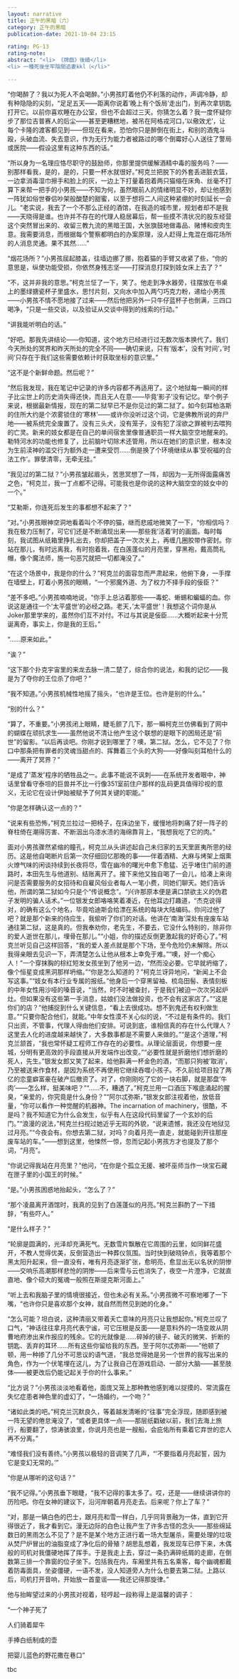 ```yaml
---
layout: narrative
title: 正午的黑暗（六）
category: 正午的黑暗
publication-date: 2021-10-04 23:15

rating: PG-13
rating-note:
abstract: "<li> 《牌戲》後續</li>
<li> 一種死後坐牢陰間追妻kkl（</li>"

---
```


“你喝醉了？我以为死人不会喝醉。”小男孩盯着他仍不利落的动作，声调冷静，却有种隐隐的尖刻，“足足五天——距离你说着’晚上有个饭局’走出门，到再次拿钥匙打开它。以前你喜欢睡在办公室，但也不会超过三天。你猜怎么着？我一度怀疑你步了那位吉普赛人的后尘——甚至更糟糕地，被吊在阿格戎河口，’以儆效尤’，让每个卡隆的渡客都见到——但现在看来，恐怕你只是醉倒在街上，和别的酒鬼斗殴，头破血流、失去意识，作为无行为能力者被路过的哪个倒霉好心人送往了警局或医院——假设这里有这种东西的话。”

“所以身为一名理应恪尽职守的鼓励师，你那里提供缓解酒精中毒的服务吗？——别那样看我，是的，是的，只要一杯水就很好。”柯克兰把脱下的外套丢进脏衣篮，一边拿消毒湿巾擦手和脸上的灰，一边上下打量着抱着两只猫缩在床角、丝毫不打算下来帮一把手的小男孩——不知为何，虽然眼前人的情绪明显不妙，却让他感到一阵犹如俗世眷侣吵架般酸楚的甜蜜，以至于想将二人间这种紧绷的时刻延长一会儿。“老实说，我去了一个不那么正经的酒馆，在我造的城市里，规划者却不是我——天晓得是谁。也许并不存在的代理人稳居幕后，帮一些摸不清状况的股东经营这个突然冒出来的、收留三教九流的黑暗王国，大张旗鼓地做毒品、赌博和皮肉生意。我需要消息，而根据每个警察都明白的办案原理，没人赶得上鬼混在烟花场所的人消息灵通。果不其然……”

“烟花场所？”小男孩屈起膝盖，往墙边挪了挪，抱着猫的手臂又收紧了些，“你的意思是，纵使功能受损，你依然身残志坚——打探消息打探到妓女床上去了？”

“不，这并非我的意思。”柯克兰怔了一下，笑了。他走到净水器旁，往摆放在书桌上的墨绿搪瓷杯子里盛水，思忖片刻，又向水中加入两勺巧克力粉，递给小男孩——小男孩不情不愿地接了过来——然后他把另外一只牛仔蓝杯子也倒满，三四口喝净，“只是一些交谈，以及验证从交谈中得到的线索的行动。”

“讲我能听明白的话。”

“好吧。那我先讲结论——你知道，这个地方已经进行过无数次版本换代了。我们今天所处的冥界和昨天所处的完全不同——确切来说，只有’版本’，没有’时间’，’时间’只存在于我们这些需要依赖计时获取坐标的意识里。”

“这不是个新鲜命题。然后呢？”

“然后我发现，我在笔记中记录的许多内容都不再适用了。这个地狱每一瞬间的样子比尘世上的历史消失得还快，而且无人在意——毕竟’影子’没有记忆。举个例子来说，根据最新情报，现在的第二狱早已不是你见过的第二狱了。如今刻耳柏洛斯的住所大约是个浓雾锁住的’寒林’——或许你没听过这个词，它是佛教所说的弃尸地——被系统完全废置了。没有三头犬，没有笼子，没有犯了淫欲之罪被判去喂狗的亡灵。新来的妓女都是在自己的单间宿舍里像普通职员一样大脑空空地醒来的。勒特河水的功能也修复了，比前脑叶切除术还管用，所以在她们的意识里，根本没为生前渎神的滥交行为额外走一遭来受罚……倒是换了个环境继续从事’受祝福的合法工作’。罪孽清零，无牵无挂。”

“我见过的第二狱？”小男孩皱起眉头，苦思冥想了一阵，却因为一无所得面露痛苦之色，“柯克兰，我一丁点都不记得。可能我也是你说的这种大脑空空的妓女中的一个。”

“艾勒斯，你连死后发生的事都想不起来了？”

“对。”小男孩眼神空洞地看着叫个不停的猫，继而悲戚地微笑了一下，“你相信吗？我在极力压制了，可它们还是不断涌现出来——那些我’活着’时的画面。每时每刻，我试图从纸箱里挣扎出去，你却把盖子一次次关上，再缠几圈胶带作密封。你站在那儿，有时远离我，有时抱着我，在白莲蓬似的月亮里，穿黑袍，戴高筒礼帽，像个魔法师，施一句恶咒就把一切都淹没了。”

“在这个场景中，我是你的什么？”柯克兰的面容忽而严肃起来，他俯下身，一手撑在墙壁上，盯着小男孩的眼睛，“一个邪魔外道、为了权力不择手段的佞臣？”

“差不多吧。”小男孩喃喃地说，“你手上总沾着那些——毒蛇、蜥蜴和蝙蝠的血。你说这是通往一个’太平盛世’的必经之路。老天，’太平盛世’！我想这个词你是从Joker那里学来的，虽然你们互不对付。不过与其说是佞臣……大概听起来十分荒诞离奇，事实上，你是我的王后。”

“……原来如此。”

“诶？”

“这下那个扑克宇宙里的来龙去脉一清二楚了，综合你的说法，和我的记忆——我是为了夺你的王位杀了你吧？”

“我不知道。”小男孩机械性地摇了摇头，“也许是王位。也许是别的什么。”

“别的什么？”

“算了，不重要。”小男孩闭上眼睛，睫毛颤了几下，那一瞬柯克兰仿佛看到了网中的蝴蝶在顽抗求生——虽然他说不清让他产生这个联想的是眼下的困局还是“前世”的留影。“以后再谈吧。你刚才说到哪里了？噢，第二狱。怎么，它不见了？你口中那条把有罪者的灵魂当甜点的、挥舞着三个头的大狗——好像叫刻耳柏什么的——离开了冥界？”

“是成了'蒸发'程序的牺牲品之一。此事不能说不讽刺——在系统开发者眼中，神话里曾看守泰坦的巨兽并不比一行像351室前住户那样的乱码更具值得珍视的意义，无论它在设计伊始被赋予了何其关键的职能。”

“你是怎样确认这一点的？”

“说来有些恐怖，”柯克兰拉过一把椅子，在床边坐下，缓慢地将刺痛了好一阵子的脊柱倚在潮得厉害、不断洇出乌漆水渍的海绵靠背上，“我想我吃了它的肉。”

面对小男孩骤然紧缩的瞳孔，柯克兰从头讲述起自己未归家的五天里匪夷所思的经历。这是他自喝断片后第一次仔细回忆那晚的事——伴着酒精、大麻与烤架上烟熏火燎气味的闲谈持续到长夜将尽，雪在幽冷的曙光中愈下愈猛、近乎堵住门前的道路时，本田先生与他道别、结账离开了。接下来他又独自喝了一会儿，给凑上来询问是否需要服务的女招待和自雇风俗业者每人一笔小费，同她们聊天。她们告诉他，所谓的第二狱如今只是个“传说概念”。“兴许那原本便是满口禁欲主义的伪君子发明的骗人话术。”一位银发女郎咯咯笑着凑近，在他耳边打趣道，“杰克说得对，的确有这么个地名，毕竟哈迪斯会给漂在系统的每块大陆编码。你问过他了吧？就是那个新来的侍应生，我偷听了你们的对话。他讲在’南海’深处有座废车站通往第二狱，这是真的。但我奉劝你，老先生，不要去，它没什么特别的，除非你的爱人逝世在那儿，埋骨在那儿。”“小姐，你的描述反倒更激起我的好奇心了。”柯克兰听见自己这样回答，“我的爱人差点就是那个下场，至今危险仍未解除。所以我得亲眼去见识一下，弄清楚怎么让他从根本上幸免于难。”“噢，好一个痴心人！”一个穿抹胸的棕红短发女孩坐到了他另一边，“然而没必要。它早就坍缩了，像个恒星变成黑洞那样坍缩。”“你是怎么知道的？”柯克兰讶异地问，“新闻上不会写这事。”“妓女有本行业专属的报纸。”他身后一个穿黑留袖、梳岛田髻、表情刻板的中年女性用沙哑的嗓音说，“当然，时不时被查封，于是我们被迫一次次另起炉灶。但如果没有这些第一手消息，姑娘们没法做投资，也不会有这家店了。”“这是你们的店？”他捕捉到什么关键信息，“看上去很成功。想不到鬼还有权利做生意。”“只要你配合他们，就能。”中年女性漠不关心似的说，“不过是有条件的。我们只出资，不管事，代理人得由他们安排。可说到底，谁相信真的存在什么代理人？这里去人化的进度越来越快了，大多数事都是不需要人来做的。”“是这个道理，”柯克兰颔首，“我也常怀疑工程师工作存在的必要性。从理论层面说，你想要一座城，分明有更高效的手段直接从开发端作出改变。”“必要性就是折磨他们想折磨的死人，先生。”银发女郎又笑了起来，给他斟满一杯金色的酒，“而那只狗被’取消’，乃至被送来作食材，是因为系统不再使用它继续吞噬小孩子。不久前给项目投了两亿的恋童癖富豪在破产后撤资了。对了，你刚刚吃了它的一块右脚，就是那盘’牛肉’——怎么样，挺美味吧？”“……不，糟透了。”柯克兰用一口酒压下喉底涌起的腥臭，“亲爱的，你究竟是什么身份？”“阿尔忒弥斯，”银发女郎注视着他，放低音量，“你可以看作一种觉醒的机器神。The incarnation of machinery，很酷，不是吗？我不知道它为什么会发生，似乎有人在这段代码里留了一个玄妙的后门。”“浪漫的说法，”柯克兰扫视过她近乎无瑕的外貌，“说来遗憾，我还没在地狱见过月亮。”“今夜会有。你想去第二狱，对吗？向着月亮一直走，就能碰到开往那座废车站的车。”——想到这里，他悚然一惊，忽而记起小男孩方才也提及了那个词，“月亮”。

“你说记得我站在月亮里？”他问，“在你是个孤立无援、被坏巫师当作一块宝石藏在匣子里的小国王的时候。”

“是。”小男孩困惑地抬起头，“怎么了？”

“那个凌晨离开酒馆时，我真的见到了白莲蓬似的月亮。”柯克兰斟酌了一下措辞，“有些吓人。”

“是什么样子？”

“轮廓是圆满的，光泽却充满死气。无数雪片飘散在它周围的云里，如同鲜花盛开，不教人觉得优美，反倒营造出一种葬仪氛围。当时快到破晓钟点，我等着那个黑太阳升起来，但一直没有，唯有月亮逐渐扩张，愈明亮，愈显出无以名状的阴惨——交响乐高潮那样悲怆的阴惨——后来雪与云也消失了，夜空一片澄净，它就直直地、像个硕大的冤魂一般照在斯提克斯河面上。”

“听上去和我脑子里的情境很接近，但也未必有关系。”小男孩微不可察地嘟了一下嘴，“也许你只是喜欢那个女神，就自然而然见到她的化身。”

“怎么可能？坦白说，这种清丽又带着夭亡意味的月亮只让我想起你。”柯克兰叹了口气，“神话往往拿月亮代表宁谧，可它压根是反面——是意料外的一场变故从阴曹地府渗出来作报应的残余。它的光就像是……碎掉的镜子、破灭的微笑、折断的钥匙、丢弃的耳环……所有这些你留给我的东西。至于阿尔忒弥斯——”他顿了顿，用一种掺了几分不可思议的语气道，“我总觉得她是另一个世界的我写出来的角色，作为一个伏笔埋在这儿，为了让我自己在游戏启动、一部分大脑——甚至肢体——被更改后仍能记起关于你的什么事来。”

“比方说？”小男孩淡淡地看着他，面庞又笼上那种教他感到难以捉摸的、常流露在失忆症患者神色里的虚幻了，“一场婚约，一个吻？”

“诸如此类的吧。”柯克兰沉默良久，等着越发清晰的“往事”完全浮现，随即感到被一阵无望的倦怠淹没了，“或者更具体一点——那层纸戳破以前，我们去海上旅行，船要翻了，惊涛骇浪里，你说月亮也是一艘船，会庇佑所有乘着它弃世的恋人再不分离。”

“难怪我们没有善终。”小男孩以极轻的音调笑了几声，“’不要指着月亮起誓，因为它是变幻无常的。’”

“你是从哪听的这句话？”

“我不记得。”小男孩垂下眼睫，“我不记得的事太多了。哎，还是——继续讲讲你的历险吧。你在女神的建议下，沿河岸朝着月亮走去。后来呢？你上了车？”

“对，那是一辆白色的巴士，跟月亮和雪一样白，几乎同背景融为一体，直到它开得很近了，我才看到它。漫无边际的白色让我产生了许多古怪的念头——那些绵延数日的黑雨怎么不见了？是不是某个地方正进行着一场大型屠杀，需要处理的垃圾从焚尸炉冒出的油脂变成了净化后的骨殖？胡思乱想着，我发现车已停下来，木偶般的司机对我僵硬地挥了挥手。于是我走上去，穿过一条扔满碎纸屑的走廊，在倒数第三排一个靠窗的位子坐下。包括我在内，车厢里共有五名乘客，每个幽魂都戴着防毒面具，坐姿僵硬，一语不发，没人知道旁人为什么也要去第二狱。上路以后，司机打开音响，开始放一首童谣——我还记得那旋律。”

他与抬眸望过来的小男孩对视着，轻哼起一段称得上是温馨的调子：

“一个神子死了

人们骑着犀牛

手捧白纸制成的壶

把婴儿蓝色的野花撒在巷口”

tbc
